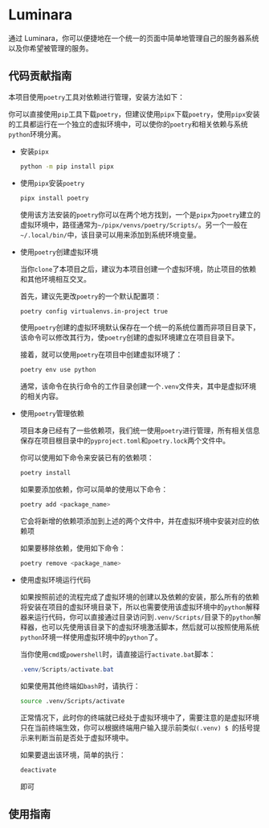 # Luminara

通过 Luminara，你可以便捷地在一个统一的页面中简单地管理自己的服务器系统以及你希望被管理的服务。



## 代码贡献指南

本项目使用`poetry`工具对依赖进行管理，安装方法如下：

你可以直接使用`pip`工具下载`poetry`，但建议使用`pipx`下载`poetry`，使用`pipx`安装的工具都运行在一个独立的虚拟环境中，可以使你的`poetry`和相关依赖与系统`python`环境分离。

- 安装`pipx`

  ```bash
  python -m pip install pipx
  ```

- 使用`pipx`安装`poetry`

  ```bash
  pipx install poetry
  ```

  使用该方法安装的`poetry`你可以在两个地方找到，一个是`pipx`为`poetry`建立的虚拟环境中，路径通常为`~/pipx/venvs/poetry/Scripts/`。另一个一般在`~/.local/bin/`中，该目录可以用来添加到系统环境变量。

- 使用`poetry`创建虚拟环境

  当你`clone`了本项目之后，建议为本项目创建一个虚拟环境，防止项目的依赖和其他环境相互交叉。

  首先，建议先更改`poetry`的一个默认配置项：

  ```bash
  poetry config virtualenvs.in-project true
  ```

  使用`poetry`创建的虚拟环境默认保存在一个统一的系统位置而非项目目录下，该命令可以修改其行为，使`poetry`创建的虚拟环境建立在项目目录下。

  接着，就可以使用`poetry`在项目中创建虚拟环境了：

  ```bash
  poetry env use python
  ```

  通常，该命令在执行命令的工作目录创建一个`.venv`文件夹，其中是虚拟环境的相关内容。

- 使用`poetry`管理依赖

  项目本身已经有了一些依赖项，我们统一使用`poetry`进行管理，所有相关信息保存在项目根目录中的`pyproject.toml`和`poetry.lock`两个文件中。

  你可以使用如下命令来安装已有的依赖项：

  ```bash
  poetry install
  ```

  如果要添加依赖，你可以简单的使用以下命令：

  ```bash
  poetry add <package_name>
  ```

  它会将新增的依赖项添加到上述的两个文件中，并在虚拟环境中安装对应的依赖项

  如果要移除依赖，使用如下命令：

  ```bash
  poetry remove <package_name>
  ```

- 使用虚拟环境运行代码

  如果按照前述的流程完成了虚拟环境的创建以及依赖的安装，那么所有的依赖将安装在项目的虚拟环境目录下，所以也需要使用该虚拟环境中的`python`解释器来运行代码，你可以直接通过目录访问到`.venv/Scripts/`目录下的`python`解释器，也可以先使用该目录下的虚拟环境激活脚本，然后就可以按照使用系统`python`环境一样使用虚拟环境中的`python`了。

  当你使用`cmd`或`powershell`时，请直接运行`activate.bat`脚本：

  ```powershell
  .venv/Scripts/activate.bat
  ```

  如果使用其他终端如`bash`时，请执行：

  ```bash
  source .venv/Scripts/activate
  ```

  正常情况下，此时你的终端就已经处于虚拟环境中了，需要注意的是虚拟环境只在当前终端生效，你可以根据终端用户输入提示前类似`(.venv) $ `的括号提示来判断当前是否处于虚拟环境中。

  如果要退出该环境，简单的执行：

  ```bash
  deactivate
  ```

  即可



## 使用指南
